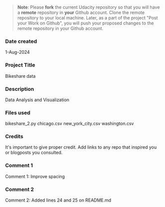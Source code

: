 >**Note**: Please **fork** the current Udacity repository so that you will have a **remote** repository in **your** Github account. Clone the remote repository to your local machine. Later, as a part of the project "Post your Work on Github", you will push your proposed changes to the remote repository in your Github account.

### Date created
1-Aug-2024

### Project Title
Bikeshare data

### Description
Data Analysis and Visualization

### Files used
bikeshare_2.py
chicago.csv
new_york_city.csv
washington.csv

### Credits
It's important to give proper credit. Add links to any repo that inspired you or blogposts you consulted.

### Comment 1
Comment 1: Improve spacing

### Comment 2
Comment 2: Added lines 24 and 25 on README.md